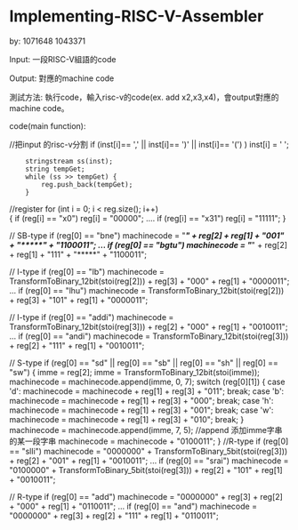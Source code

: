 # Implementing-RISC-V-Assembler
by: 1071648 1043371

Input: 一段RISC-V組語的code

Output: 對應的machine code

測試方法:
  執行code，輸入risc-v的code(ex. add x2,x3,x4)，會output對應的machine code。



code(main function): 
    
//把input 的risc-v分割
		if (inst[i]== ',' || inst[i]== ')' || inst[i]== '(') )  inst[i] = ' ';

		stringstream ss(inst);
		string tempGet;
		while (ss >> tempGet) {
			reg.push_back(tempGet);
		}

//register
		for (int i = 0; i < reg.size(); i++)				
		{
			if (reg[i] == "x0") reg[i] = "00000";
			....
			if (reg[i] == "x31") reg[i] = "11111";
		}

// SB-type
		if (reg[0] == "bne")   machinecode = "*******" + reg[2] + reg[1] + "001" + "*****" + "1100011";
		...
		if (reg[0] == "bgtu")  machinecode = "*******" + reg[2] + reg[1] + "111" + "*****" + "1100011";

// I-type
		if (reg[0] == "lb")     machinecode = TransformToBinary_12bit(stoi(reg[2])) + reg[3] + "000" + reg[1] + "0000011";
		...
		if (reg[0] == "lhu")    machinecode = TransformToBinary_12bit(stoi(reg[2])) + reg[3] + "101" + reg[1] + "0000011";
		
// I-type
		if (reg[0] == "addi")   machinecode = TransformToBinary_12bit(stoi(reg[3])) + reg[2] + "000" + reg[1] + "0010011";
		...
		if (reg[0] == "andi")   machinecode = TransformToBinary_12bit(stoi(reg[3])) + reg[2] + "111" + reg[1] + "0010011";

// S-type
		if (reg[0] == "sd" || reg[0] == "sb" || reg[0] == "sh" || reg[0] == "sw")
		{
			imme = reg[2];
			imme = TransformToBinary_12bit(stoi(imme));
			machinecode = machinecode.append(imme, 0, 7);
			switch (reg[0][1])
			{
			case 'd':
				machinecode = machinecode + reg[1] + reg[3] + "011";
				break;
			case 'b':
				machinecode = machinecode + reg[1] + reg[3] + "000";
				break;
			case 'h':
				machinecode = machinecode + reg[1] + reg[3] + "001";
				break;
			case 'w':
				machinecode = machinecode + reg[1] + reg[3] + "010";
				break;
			}
			machinecode = machinecode.append(imme, 7, 5); //append 添加imme字串的某一段字串
			machinecode = machinecode + "0100011";
		}
//R-type
		if (reg[0] == "slli")  machinecode = "0000000" + TransformToBinary_5bit(stoi(reg[3])) + reg[2] + "001" + reg[1] + "0010011";
		...
		if (reg[0] == "srai")  machinecode = "0100000" + TransformToBinary_5bit(stoi(reg[3])) + reg[2] + "101" + reg[1] + "0010011";
		
		
// R-type
		if (reg[0] == "add")   machinecode = "0000000" + reg[3] + reg[2] + "000" + reg[1] + "0110011";
    ...
		if (reg[0] == "and")   machinecode = "0000000" + reg[3] + reg[2] + "111" + reg[1] + "0110011";
